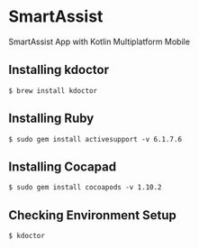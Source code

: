 # SmartAssist

SmartAssist App with Kotlin Multiplatform Mobile

## Installing kdoctor
`$ brew install kdoctor`

## Installing Ruby
`$ sudo gem install activesupport -v 6.1.7.6`

## Installing Cocapad
`$ sudo gem install cocoapods -v 1.10.2`

## Checking Environment Setup
`$ kdoctor` 
